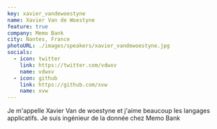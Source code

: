 ```yaml
---
key: xavier_vandewoestyne
name: Xavier Van de Woestyne
feature: true
company: Memo Bank
city: Nantes, France
photoURL: ./images/speakers/xavier_vandewoestyne.jpg
socials:
  - icon: twitter
    link: https://twitter.com/vdwxv
    name: vdwxv
  - icon: github
    link: https://github.com/xvw
    name: xvw
---
```


Je m'appelle Xavier Van de woestyne et j'aime beaucoup les langages applicatifs. Je suis ingénieur de la donnée chez Memo Bank
